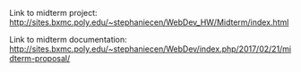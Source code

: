 Link to midterm project: http://sites.bxmc.poly.edu/~stephaniecen/WebDev_HW/Midterm/index.html

Link to midterm documentation: http://sites.bxmc.poly.edu/~stephaniecen/WebDev/index.php/2017/02/21/midterm-proposal/
